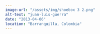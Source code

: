 ```yaml
---
image-url: "/assets/img/shoebox 3 2.png"
alt-text: "juan-luis-guerra"
date: "2013-04-06"
location: "Barranquilla, Colombia"
---
```


